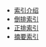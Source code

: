 * [索引介绍](https://github.com/alibaba/havenask/wiki/%E7%B4%A2%E5%BC%95%E7%AE%80%E4%BB%8B)
* [倒排索引](https://github.com/alibaba/havenask/wiki/%E5%80%92%E6%8E%92%E7%B4%A2%E5%BC%95)
* [正排索引](https://github.com/alibaba/havenask/wiki/%E6%AD%A3%E6%8E%92%E7%B4%A2%E5%BC%95)
* [摘要索引](https://github.com/alibaba/havenask/wiki/%E6%91%98%E8%A6%81%E7%B4%A2%E5%BC%95)